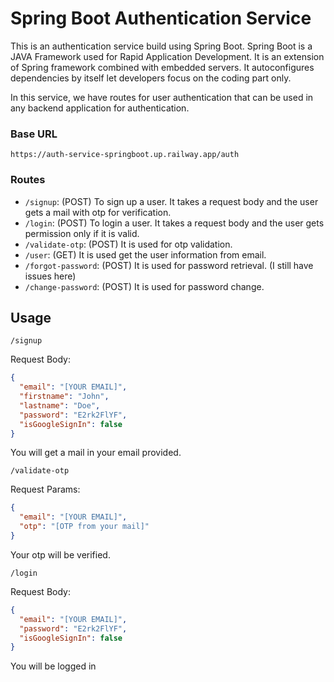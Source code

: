# Spring Boot Authentication Service

This is an authentication service build using Spring Boot. Spring Boot is a JAVA Framework used for Rapid Application Development. It is an extension of Spring framework combined with embedded servers. It autoconfigures dependencies by itself let developers focus on the coding part only.

In this service, we have routes for user authentication that can be used in any backend application for authentication.

### Base URL
`https://auth-service-springboot.up.railway.app/auth`

### Routes

- `/signup`: (POST) To sign up a user. It takes a request body and the user gets a mail with otp for verification. 
- `/login`: (POST) To login a user. It takes a request body and the user gets permission only if it is valid.
- `/validate-otp`: (POST) It is used for otp validation.
- `/user`: (GET) It is used get the user information from email.
- `/forgot-password`: (POST) It is used for password retrieval. (I still have issues here)
- `/change-password`: (POST) It is used for password change.

## Usage

`/signup`

Request Body:
```json
{
  "email": "[YOUR EMAIL]",
  "firstname": "John",
  "lastname": "Doe",
  "password": "E2rk2FlYF",
  "isGoogleSignIn": false
}
```
You will get a mail in your email provided.

`/validate-otp`

Request Params:
```json
{
  "email": "[YOUR EMAIL]",
  "otp": "[OTP from your mail]"
}
```
Your otp will be verified.

`/login`

Request Body:
```json
{
  "email": "[YOUR EMAIL]",
  "password": "E2rk2FlYF",
  "isGoogleSignIn": false
}
```
You will be logged in
